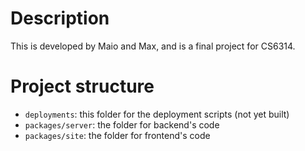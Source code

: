 # Description
This is developed by Maio and Max, and is a final project for CS6314.

# Project structure
- `deployments`: this folder for the deployment scripts (not yet built)  
- `packages/server`: the folder for backend's code  
- `packages/site`: the folder for frontend's code  
